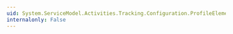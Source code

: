 ```yaml
---
uid: System.ServiceModel.Activities.Tracking.Configuration.ProfileElementCollection.CollectionType
internalonly: False
---
```

